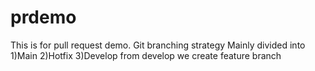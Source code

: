 # prdemo
This is for pull request demo.
Git branching strategy
Mainly divided into 
1)Main
2)Hotfix
3)Develop
   from develop we create feature branch
